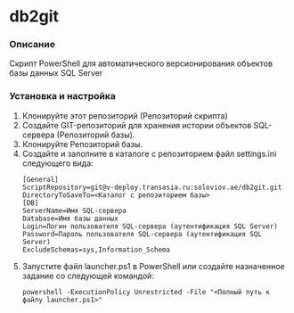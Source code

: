 # db2git
### Описание
Скрипт PowerShell для автоматического версионирования объектов базы данных SQL Server
### Установка и настройка
1. Клонируйте этот репозиторий (Репозиторий скрипта)
1. Создайте GIT-репозиторий для хранения истории объектов SQL-сервера (Репозиторий базы).
1. Клонируйте Репозиторий базы.
1. Создайте и заполните в каталоге с репозиторием файл settings.ini следующего вида:
    ```
    [General]
    ScriptRepository=git@v-deploy.transasia.ru:soloviov.ae/db2git.git
    DirectoryToSaveTo=<Каталог с репозиторием базы>
    [DB]
    ServerName=Имя SQL-сервера
    Database=Имя базы данных
    Login=Логин пользователя SQL-сервера (аутентификация SQL Server)
    Password=Пароль пользователя SQL-сервера (аутентификация SQL Server)
    ExcludeSchemas=sys,Information_Schema 
    ```
1.  Запустите файл launcher.ps1 в PowerShell или создайте назначенное задание со следующей командой: 
    ```
    powershell -ExecutionPolicy Unrestricted -File "<Полный путь к файлу launcher.ps1>"
    ```

